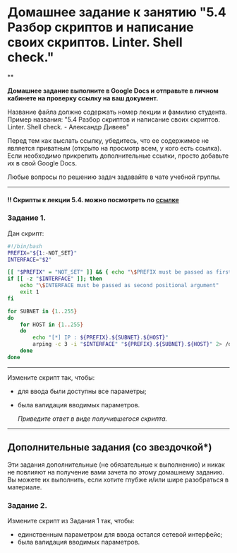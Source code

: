 # Домашнее задание к занятию "5.4 Разбор скриптов и написание своих скриптов. Linter. Shell check."

**

**Домашнее задание выполните в Google Docs и отправьте в личном кабинете на проверку ссылку на ваш документ.**

Название файла должно содержать номер лекции и фамилию студента. Пример названия: "5.4 Разбор скриптов и написание своих скриптов. Linter. Shell check. - Александр Дивеев"

Перед тем как выслать ссылку, убедитесь, что ее содержимое не является приватным (открыто на просмотр всем, у кого есть ссылка). Если необходимо прикрепить дополнительные ссылки, просто добавьте их в свой Google Docs.

Любые вопросы по решению задач задавайте в чате учебной группы.

------
#### :bangbang: Скрипты к лекции 5.4. можно посмотреть по [ссылке](https://github.com/netology-code/snet-homeworks/tree/main/5-04)

### Задание 1.


Дан скрипт:

```bash
#!/bin/bash
PREFIX="${1:-NOT_SET}"
INTERFACE="$2"

[[ "$PREFIX" = "NOT_SET" ]] && { echo "\$PREFIX must be passed as first positional argument"; exit 1; }
if [[ -z "$INTERFACE" ]]; then
    echo "\$INTERFACE must be passed as second positional argument"
    exit 1
fi

for SUBNET in {1..255}
do
	for HOST in {1..255}
	do
		echo "[*] IP : ${PREFIX}.${SUBNET}.${HOST}"
		arping -c 3 -i "$INTERFACE" "${PREFIX}.${SUBNET}.${HOST}" 2> /dev/null
	done
done
```

------

Измените скрипт так, чтобы:

- для ввода были доступны все параметры;

- была валидация вводимых параметров.


  *Приведите ответ в виде получившегося скрипта.*

------

## Дополнительные задания (со звездочкой*)

Эти задания дополнительные (не обязательные к выполнению) и никак не повлияют на получение вами зачета по этому домашнему заданию. Вы можете их выполнить, если хотите глубже и/или шире разобраться в материале.

### Задание 2.

Измените скрипт из Задания 1 так, чтобы:

- единственным параметром для ввода остался сетевой интерфейс;
- была валидация вводимых параметров.
